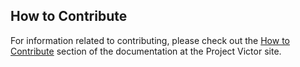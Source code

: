## How to Contribute

For information related to contributing, please check out the [How to Contribute](/documents/contributing/CONTRIBUTING.md) section of the documentation at the Project Victor site.
